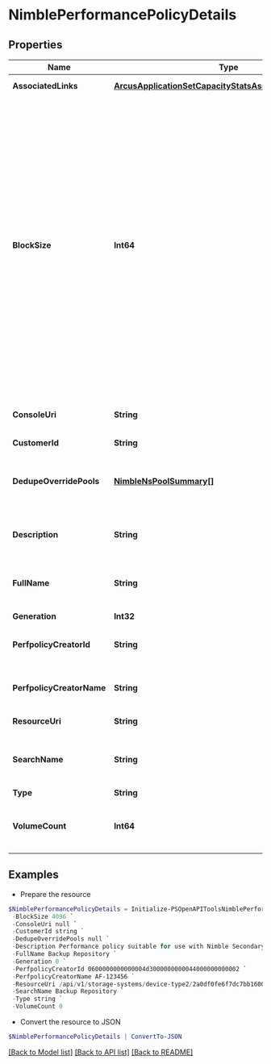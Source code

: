 # NimblePerformancePolicyDetails
## Properties

Name | Type | Description | Notes
------------ | ------------- | ------------- | -------------
**AssociatedLinks** | [**ArcusApplicationSetCapacityStatsAssociatedLinksInner[]**](ArcusApplicationSetCapacityStatsAssociatedLinksInner.md) | Associated Links Details | [optional] 
**BlockSize** | **Int64** | Block Size in bytes to be used by the volumes created with this specific performance policy. Supported block sizes are 4096 bytes (4 KB), 8192 bytes (8 KB), 16384 bytes(16 KB), and 32768 bytes (32 KB). Block size of a performance policy cannot be changed once the performance policy is created. | [optional] 
**ConsoleUri** | **String** | consoleUri for detailed storage object | [optional] 
**CustomerId** | **String** | customerId | [optional] 
**DedupeOverridePools** | [**NimbleNsPoolSummary[]**](NimbleNsPoolSummary.md) | List of pools that override performance policy&#39;s dedupe setting. | [optional] 
**Description** | **String** | Description of a performance policy. | [optional] 
**FullName** | **String** | Fully qualified name of the Performance Policy. | [optional] 
**Generation** | **Int32** | generation | [optional] 
**PerfpolicyCreatorId** | **String** | Originator id for the performance policy. | [optional] 
**PerfpolicyCreatorName** | **String** | Originator name for the performance policy. | [optional] 
**ResourceUri** | **String** | Link to the object URI | [optional] 
**SearchName** | **String** | Name of the Performance Policy used for object search. | [optional] 
**Type** | **String** | type | [optional] 
**VolumeCount** | **Int64** | Number of volumes using this performance policy. | [optional] 

## Examples

- Prepare the resource
```powershell
$NimblePerformancePolicyDetails = Initialize-PSOpenAPIToolsNimblePerformancePolicyDetails  -AssociatedLinks [{&quot;resourceUri&quot;:&quot;/api/v1/storage-systems/device-type2/2a0df0fe6f7dc7bb16000000000000000000004817&quot;,&quot;type&quot;:&quot;storage-systems&quot;}] `
 -BlockSize 4096 `
 -ConsoleUri null `
 -CustomerId string `
 -DedupeOverridePools null `
 -Description Performance policy suitable for use with Nimble Secondary Flash Array `
 -FullName Backup Repository `
 -Generation 0 `
 -PerfpolicyCreatorId 0600000000000004d3000000000044000000000002 `
 -PerfpolicyCreatorName AF-123456 `
 -ResourceUri /api/v1/storage-systems/device-type2/2a0df0fe6f7dc7bb16000000000000000000004817 `
 -SearchName Backup Repository `
 -Type string `
 -VolumeCount 0
```

- Convert the resource to JSON
```powershell
$NimblePerformancePolicyDetails | ConvertTo-JSON
```

[[Back to Model list]](../README.md#documentation-for-models) [[Back to API list]](../README.md#documentation-for-api-endpoints) [[Back to README]](../README.md)

